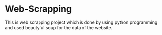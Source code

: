 # Web-Scrapping
This is web scrapping project which is done by using python programming and used beautyful soup for the data of the website. 
